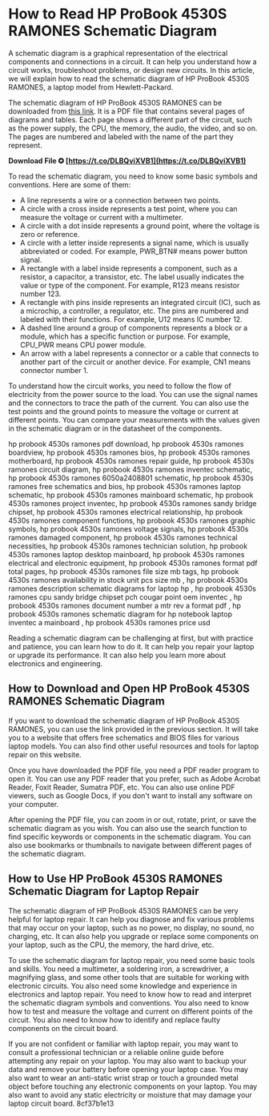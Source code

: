 # How to Read HP ProBook 4530S RAMONES Schematic Diagram
 
A schematic diagram is a graphical representation of the electrical components and connections in a circuit. It can help you understand how a circuit works, troubleshoot problems, or design new circuits. In this article, we will explain how to read the schematic diagram of HP ProBook 4530S RAMONES, a laptop model from Hewlett-Packard.
 
The schematic diagram of HP ProBook 4530S RAMONES can be downloaded from [this link](https://www.schemafix.com/2022/11/hp-probook-4530s-ramones-schematic.html). It is a PDF file that contains several pages of diagrams and tables. Each page shows a different part of the circuit, such as the power supply, the CPU, the memory, the audio, the video, and so on. The pages are numbered and labeled with the name of the part they represent.
 
**Download File ✪ [https://t.co/DLBQviXVB1](https://t.co/DLBQviXVB1)**


 
To read the schematic diagram, you need to know some basic symbols and conventions. Here are some of them:
 
- A line represents a wire or a connection between two points.
- A circle with a cross inside represents a test point, where you can measure the voltage or current with a multimeter.
- A circle with a dot inside represents a ground point, where the voltage is zero or reference.
- A circle with a letter inside represents a signal name, which is usually abbreviated or coded. For example, PWR\_BTN# means power button signal.
- A rectangle with a label inside represents a component, such as a resistor, a capacitor, a transistor, etc. The label usually indicates the value or type of the component. For example, R123 means resistor number 123.
- A rectangle with pins inside represents an integrated circuit (IC), such as a microchip, a controller, a regulator, etc. The pins are numbered and labeled with their functions. For example, U12 means IC number 12.
- A dashed line around a group of components represents a block or a module, which has a specific function or purpose. For example, CPU\_PWR means CPU power module.
- An arrow with a label represents a connector or a cable that connects to another part of the circuit or another device. For example, CN1 means connector number 1.

To understand how the circuit works, you need to follow the flow of electricity from the power source to the load. You can use the signal names and the connectors to trace the path of the current. You can also use the test points and the ground points to measure the voltage or current at different points. You can compare your measurements with the values given in the schematic diagram or in the datasheet of the components.
 
hp probook 4530s ramones pdf download,  hp probook 4530s ramones boardview,  hp probook 4530s ramones bios,  hp probook 4530s ramones motherboard,  hp probook 4530s ramones repair guide,  hp probook 4530s ramones circuit diagram,  hp probook 4530s ramones inventec schematic,  hp probook 4530s ramones 6050a2408801 schematic,  hp probook 4530s ramones free schematics and bios,  hp probook 4530s ramones laptop schematic,  hp probook 4530s ramones mainboard schematic,  hp probook 4530s ramones project inventec,  hp probook 4530s ramones sandy bridge chipset,  hp probook 4530s ramones electrical relationship,  hp probook 4530s ramones component functions,  hp probook 4530s ramones graphic symbols,  hp probook 4530s ramones voltage signals,  hp probook 4530s ramones damaged component,  hp probook 4530s ramones technical necessities,  hp probook 4530s ramones technician solution,  hp probook 4530s ramones laptop desktop mainboard,  hp probook 4530s ramones electrical and electronic equipment,  hp probook 4530s ramones format pdf total pages,  hp probook 4530s ramones file size mb tags,  hp probook 4530s ramones availability in stock unit pcs size mb ,  hp probook 4530s ramones description schematic diagrams for laptop hp ,  hp probook 4530s ramones cpu sandy bridge chipset pch cougar point oem inventec ,  hp probook 4530s ramones document number a mtr rev a format pdf ,  hp probook 4530s ramones schematic diagram for hp notebook laptop inventec a mainboard ,  hp probook 4530s ramones price usd
 
Reading a schematic diagram can be challenging at first, but with practice and patience, you can learn how to do it. It can help you repair your laptop or upgrade its performance. It can also help you learn more about electronics and engineering.

## How to Download and Open HP ProBook 4530S RAMONES Schematic Diagram
 
If you want to download the schematic diagram of HP ProBook 4530S RAMONES, you can use the link provided in the previous section. It will take you to a website that offers free schematics and BIOS files for various laptop models. You can also find other useful resources and tools for laptop repair on this website.
 
Once you have downloaded the PDF file, you need a PDF reader program to open it. You can use any PDF reader that you prefer, such as Adobe Acrobat Reader, Foxit Reader, Sumatra PDF, etc. You can also use online PDF viewers, such as Google Docs, if you don't want to install any software on your computer.
 
After opening the PDF file, you can zoom in or out, rotate, print, or save the schematic diagram as you wish. You can also use the search function to find specific keywords or components in the schematic diagram. You can also use bookmarks or thumbnails to navigate between different pages of the schematic diagram.
 
## How to Use HP ProBook 4530S RAMONES Schematic Diagram for Laptop Repair
 
The schematic diagram of HP ProBook 4530S RAMONES can be very helpful for laptop repair. It can help you diagnose and fix various problems that may occur on your laptop, such as no power, no display, no sound, no charging, etc. It can also help you upgrade or replace some components on your laptop, such as the CPU, the memory, the hard drive, etc.
 
To use the schematic diagram for laptop repair, you need some basic tools and skills. You need a multimeter, a soldering iron, a screwdriver, a magnifying glass, and some other tools that are suitable for working with electronic circuits. You also need some knowledge and experience in electronics and laptop repair. You need to know how to read and interpret the schematic diagram symbols and conventions. You also need to know how to test and measure the voltage and current on different points of the circuit. You also need to know how to identify and replace faulty components on the circuit board.
 
If you are not confident or familiar with laptop repair, you may want to consult a professional technician or a reliable online guide before attempting any repair on your laptop. You may also want to backup your data and remove your battery before opening your laptop case. You may also want to wear an anti-static wrist strap or touch a grounded metal object before touching any electronic components on your laptop. You may also want to avoid any static electricity or moisture that may damage your laptop circuit board.
 8cf37b1e13
 
